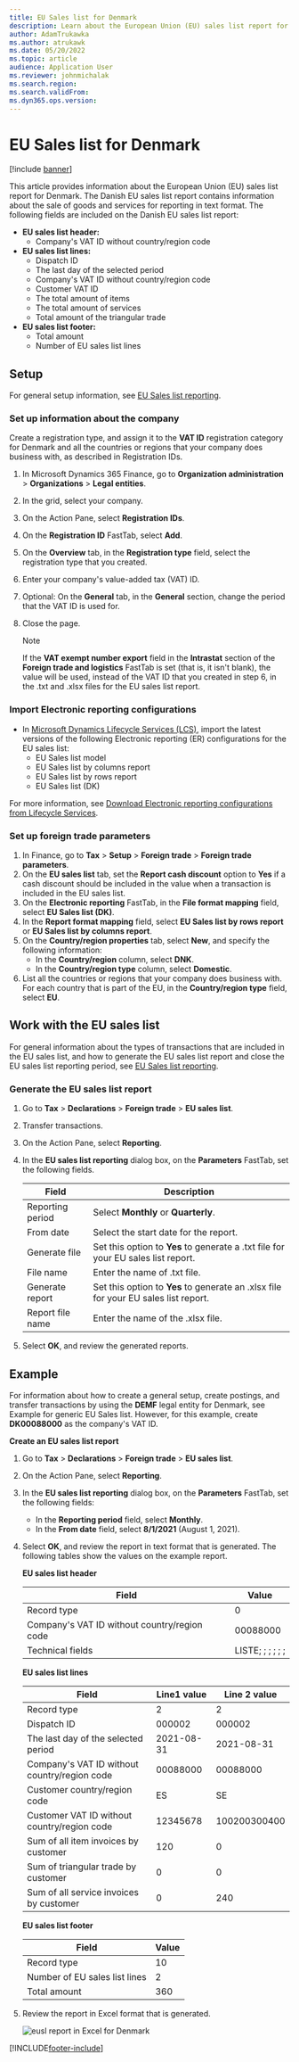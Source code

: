 ```yaml
---
title: EU Sales list for Denmark
description: Learn about the European Union (EU) sales list report for Denmark, including outlines on setup and how to work with the EU sales list.
author: AdamTrukawka
ms.author: atrukawk
ms.date: 05/20/2022
ms.topic: article
audience: Application User
ms.reviewer: johnmichalak
ms.search.region: 
ms.search.validFrom: 
ms.dyn365.ops.version: 
---
```


# EU Sales list for Denmark

[!include [banner](../../includes/banner.md)]

This article provides information about the European Union (EU) sales list report for Denmark. The Danish EU sales list report contains information about the sale of goods and services for reporting in text format. The following fields are included on the Danish EU sales list report:

- **EU sales list header:**
    - Company's VAT ID without country/region code
- **EU sales list lines:**
    - Dispatch ID
    - The last day of the selected period
    - Company's VAT ID without country/region code
    - Customer VAT ID
    - The total amount of items
    - The total amount of services
    - Total amount of the triangular trade
- **EU sales list footer:**
    - Total amount
    - Number of EU sales list lines

## Setup

For general setup information, see [EU Sales list reporting](../europe/emea-eu-sales-list.md#prerequisites).

### Set up information about the company

Create a registration type, and assign it to the **VAT ID** registration category for Denmark and all the countries or regions that your company does business with, as described in Registration IDs.

1. In Microsoft Dynamics 365 Finance, go to **Organization administration** > **Organizations** > **Legal entities**.
2. In the grid, select your company.
3. On the Action Pane, select **Registration IDs**.
4. On the **Registration ID** FastTab, select **Add**.
5. On the **Overview** tab, in the **Registration type** field, select the registration type that you created.
6. Enter your company's value-added tax (VAT) ID.
7. Optional: On the **General** tab, in the **General** section, change the period that the VAT ID is used for.
8. Close the page.

   > [!NOTE] 
   > If the **VAT exempt number export** field in the **Intrastat** section of the **Foreign trade and logistics** FastTab is set (that is, it isn't blank), the value will be used, instead of the VAT ID that you created in step 6, in the .txt and .xlsx files for the EU sales list report.

### Import Electronic reporting configurations

- In [Microsoft Dynamics Lifecycle Services (LCS)](https://lcs.dynamics.com/Logon/Index), import the latest versions of the following Electronic reporting (ER) configurations for the EU sales list:
    - EU Sales list model
    - EU Sales list by columns report
    - EU Sales list by rows report
    - EU Sales list (DK)

For more information, see [Download Electronic reporting configurations from Lifecycle Services](../../../fin-ops-core/dev-itpro/analytics/download-electronic-reporting-configuration-lcs.md).

### Set up foreign trade parameters

1. In Finance, go to **Tax** > **Setup** > **Foreign trade** > **Foreign trade parameters**.
2. On the **EU sales list** tab, set the **Report cash discount** option to **Yes** if a cash discount should be included in the value when a transaction is included in the EU sales list.
3. On the **Electronic reporting** FastTab, in the **File format mapping** field, select **EU Sales list (DK)**.
4. In the **Report format mapping** field, select **EU Sales list by rows report** or **EU Sales list by columns report**.
5. On the **Country/region properties** tab, select **New**, and specify the following information:
    - In the **Country/region** column, select **DNK**.
    - In the **Country/region type** column, select **Domestic**.
6. List all the countries or regions that your company does business with. For each country that is part of the EU, in the **Country/region type** field, select **EU**.

## Work with the EU sales list

For general information about the types of transactions that are included in the EU sales list, and how to generate the EU sales list report and close the EU sales list reporting period, see [EU Sales list reporting](../europe/emea-eu-sales-list.md#working-with-the-esl).

### Generate the EU sales list report

1. Go to **Tax** > **Declarations** > **Foreign trade** > **EU sales list**.
2. Transfer transactions.
3. On the Action Pane, select **Reporting**.
4. In the **EU sales list reporting** dialog box, on the **Parameters** FastTab, set the following fields.

    | Field            | Description                                                                         |
    |------------------|-------------------------------------------------------------------------------------|
    | Reporting period | Select **Monthly** or **Quarterly**.                                                |
    | From date        | Select the start date for the report.                                               |
    | Generate file    | Set this option to **Yes** to generate a .txt file for your EU sales list report.   |
    | File name        | Enter the name of .txt file.                                                        |
    | Generate report  | Set this option to **Yes** to generate an .xlsx file for your EU sales list report. |
    | Report file name | Enter the name of the .xlsx file.                                                   |

5.  Select **OK**, and review the generated reports.

## Example

For information about how to create a general setup, create postings, and transfer transactions by using the **DEMF** legal entity for Denmark, see Example for generic EU Sales list. However, for this example, create **DK00088000** as the company's VAT ID.

**Create an EU sales list report**

1. Go to **Tax** > **Declarations** > **Foreign trade** > **EU sales list**.
2. On the Action Pane, select **Reporting**.
3. In the **EU sales list reporting** dialog box, on the **Parameters** FastTab, set the following fields:
    - In the **Reporting period** field, select **Monthly**.
    - In the **From date** field, select **8/1/2021** (August 1, 2021).
4. Select **OK**, and review the report in text format that is generated. The following tables show the values on the example report.

    **EU sales list header**

    | Field                                        | Value            |
    |----------------------------------------------|------------------|
    | Record type                                  | 0                |
    | Company's VAT ID without country/region code | 00088000         |
    | Technical fields                             | LISTE; ; ; ; ; ; |

    **EU sales list lines**

    | Field                                        | Line1 value | Line 2 value |
    |----------------------------------------------|-------------|--------------|
    | Record type                                  | 2           | 2            |
    | Dispatch ID                                  | 000002      | 000002       |
    | The last day of the selected period          | 2021-08-31  | 2021-08-31   |
    | Company's VAT ID without country/region code | 00088000    | 00088000     |
    | Customer country/region code                 | ES          | SE           |
    | Customer VAT ID without country/region code  | 12345678    | 100200300400 |
    | Sum of all item invoices by customer         | 120         | 0            |
    | Sum of triangular trade by customer          | 0           | 0            |
    | Sum of all service invoices by customer      | 0           | 240          |

    **EU sales list footer**

    | Field                         | Value |
    |-------------------------------|-------|
    | Record type                   | 10    |
    | Number of EU sales list lines | 2     |
    | Total amount                  | 360   |

5. Review the report in Excel format that is generated.

    ![eusl report in Excel for Denmark](../media/EUSL-dnk.png)

[!INCLUDE[footer-include](../../../includes/footer-banner.md)]
